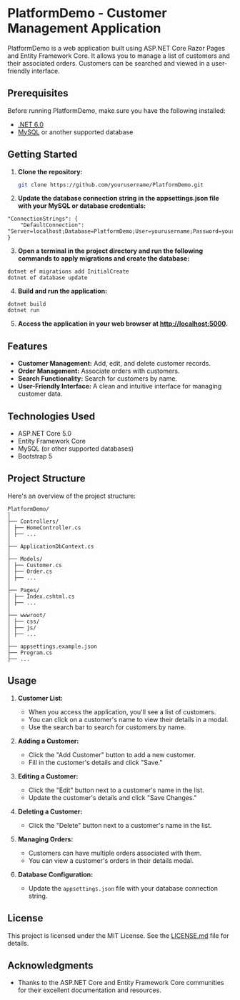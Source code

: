 # PlatformDemo - Customer Management Application

PlatformDemo is a web application built using ASP.NET Core Razor Pages and Entity Framework Core. It allows you to manage a list of customers and their associated orders. Customers can be searched and viewed in a user-friendly interface.

## Prerequisites

Before running PlatformDemo, make sure you have the following installed:

- [.NET 6.0](https://dotnet.microsoft.com/download/dotnet/6.0)
- [MySQL](https://www.mysql.com/downloads/) or another supported database

## Getting Started

1. **Clone the repository:**

   ```bash
   git clone https://github.com/yourusername/PlatformDemo.git
   ```

2. **Update the database connection string in the appsettings.json file with your MySQL or database credentials:**
```
"ConnectionStrings": {
    "DefaultConnection": "Server=localhost;Database=PlatformDemo;User=yourusername;Password=yourpassword;"
}
```
3. **Open a terminal in the project directory and run the following commands to apply migrations and create the database:**
```
dotnet ef migrations add InitialCreate
dotnet ef database update
```
4. **Build and run the application:**
```
dotnet build
dotnet run
```
5. **Access the application in your web browser at [http://localhost:5000](http://localhost:5000).**

## Features

- **Customer Management:** Add, edit, and delete customer records.
- **Order Management:** Associate orders with customers.
- **Search Functionality:** Search for customers by name.
- **User-Friendly Interface:** A clean and intuitive interface for managing customer data.

## Technologies Used

- ASP.NET Core 5.0
- Entity Framework Core
- MySQL (or other supported databases)
- Bootstrap 5

## Project Structure

Here's an overview of the project structure:

```
PlatformDemo/
│
├── Controllers/
│ ├── HomeController.cs
│ ├── ...
│
├── ApplicationDbContext.cs
│
├── Models/
│ ├── Customer.cs
│ ├── Order.cs
│ ├── ...
│
├── Pages/
│ ├── Index.cshtml.cs
│ ├── ...
│
├── wwwroot/
│ ├── css/
│ ├── js/
│ ├── ...
│
├── appsettings.example.json
├── Program.cs
├── ...
```


## Usage

1. **Customer List:**

   - When you access the application, you'll see a list of customers.
   - You can click on a customer's name to view their details in a modal.
   - Use the search bar to search for customers by name.

2. **Adding a Customer:**

   - Click the "Add Customer" button to add a new customer.
   - Fill in the customer's details and click "Save."

3. **Editing a Customer:**

   - Click the "Edit" button next to a customer's name in the list.
   - Update the customer's details and click "Save Changes."

4. **Deleting a Customer:**

   - Click the "Delete" button next to a customer's name in the list.

5. **Managing Orders:**

   - Customers can have multiple orders associated with them.
   - You can view a customer's orders in their details modal.

6. **Database Configuration:**

   - Update the `appsettings.json` file with your database connection string.

## License

This project is licensed under the MIT License. See the [LICENSE.md](LICENSE.md) file for details.

## Acknowledgments

- Thanks to the ASP.NET Core and Entity Framework Core communities for their excellent documentation and resources.

